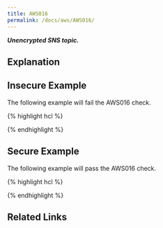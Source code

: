 ```yaml
---
title: AWS016
permalink: /docs/aws/AWS016/
---
```


***Unencrypted SNS topic.***

## Explanation



## Insecure Example

The following example will fail the AWS016 check.

{% highlight hcl %}

{% endhighlight %}

## Secure Example

The following example will pass the AWS016 check.

{% highlight hcl %}

{% endhighlight %}

## Related Links


